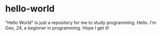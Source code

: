 # hello-world
"Hello World" is just a repository for me to study programming. 
Hello. I'm Geo, 24, a beginner in programming. Hope I get it!
